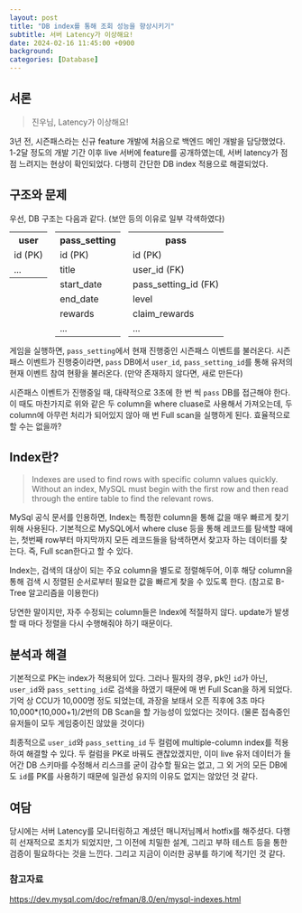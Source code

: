 ```yaml
---
layout: post
title: "DB index를 통해 조회 성능을 향상시키기"
subtitle: 서버 Latency가 이상해요!
date: 2024-02-16 11:45:00 +0900
background: 
categories: [Database]
---
```


## 서론

> 진우님, Latency가 이상해요!

3년 전, 시즌패스라는 신규 feature 개발에 처음으로 백엔드 메인 개발을 담당했었다. 1-2달 정도의 개발 기간 이후 live 서버에 feature를 공개하였는데, 서버 latency가 점점 느려지는 현상이 확인되었다. 다행히 간단한 DB index 적용으로 해결되었다.

## 구조와 문제

우선, DB 구조는 다음과 같다. (보안 등의 이유로 일부 각색하였다)

<div style="margin-bottom:10px text-align:center">
<table style="display:inline">
  <tr><th>user</th></tr>
  <tr><td>id (PK)</td></tr>
  <tr><td>...</td></tr>
</table>
<table style="display:inline; margin:0px 10px;">
  <tr><th>pass_setting</th></tr>
  <tr><td>id (PK)</td></tr>
  <tr><td>title</td></tr>
  <tr><td>start_date</td></tr>
  <tr><td>end_date</td></tr>
  <tr><td>rewards</td></tr>
  <tr><td>...</td></tr>
</table>
<table style="display:inline">
  <tr><th>pass</th></tr>
  <tr><td>id (PK)</td></tr>
  <tr><td>user_id (FK)</td></tr>
  <tr><td>pass_setting_id (FK)</td></tr>
  <tr><td>level</td></tr>
  <tr><td>claim_rewards</td></tr>
  <tr><td>...</td></tr>
</table>
</div>

게임을 실행하면, `pass_setting`에서 현재 진행중인 시즌패스 이벤트를 불러온다. 시즌패스 이벤트가 진행중이라면, `pass` DB에서 `user_id`, `pass_setting_id`를 통해 유저의 현재 이벤트 참여 현황을  불러온다. (만약 존재하지 않다면, 새로 만든다)

시즌패스 이벤트가 진행중일 때, 대략적으로 3초에 한 번 씩 `pass` DB를 접근해야 한다. 이 때도 마찬가지로 위와 같은 두 column을 where cluase로 사용해서 가져오는데, 두 column에 아무런 처리가 되어있지 않아 매 번 Full scan을 실행하게 된다. 효율적으로 할 수는 없을까?

## Index란?

> Indexes are used to find rows with specific column values quickly. Without an index, MySQL must begin with the first row and then read through the entire table to find the relevant rows. 

MySql 공식 문서를 인용하면, Index는 특정한 column을 통해 값을 매우 빠르게 찾기 위해 사용된다. 기본적으로 MySQL에서 where cluse 등을 통해 레코드를 탐색할 때에는, 첫번째 row부터 마지막까지 모든 레코드들을 탐색하면서 찾고자 하는 데이터를 찾는다. 즉, Full scan한다고 할 수 있다.

Index는, 검색의 대상이 되는 주요 column을 별도로 정렬해두어, 이후 해당 column을 통해 검색 시 정렬된 순서로부터 필요한 값을 빠르게 찾을 수 있도록 한다. (참고로 B-Tree 알고리즘을 이용한다)

당연한 말이지만, 자주 수정되는 column들은 Index에 적절하지 않다. update가 발생할 때 마다 정렬을 다시 수행해줘야 하기 때문이다.

## 분석과 해결

기본적으로 PK는 index가 적용되어 있다. 그러나 필자의 경우, pk인 `id`가  아닌, `user_id`와 `pass_setting_id`로 검색을 하였기 때문에 매 번 Full Scan을 하게 되었다. 
기억 상 CCU가 10,000명 정도 되었는데, 과장을 보태서 오픈 직후에 3초 마다 10,000*(10,000+1)/2번의 DB Scan을 할 가능성이 있었다는 것이다. (물론 접속중인 유저들이 모두 게임중이진 않았을 것이다)

최종적으로 `user_id`와 `pass_setting_id` 두 컬럼에 multiple-column index를 적용하여 해결할 수 있다. 두 컬럼을 PK로 바꿔도 괜찮았겠지만, 이미 live 유저 데이터가 들어간 DB 스키마를 수정해서 리스크를 굳이 감수할 필요는 없고, 그 외 거의 모든 DB에도 `id`를 PK를 사용하기 때문에 일관성 유지의 이유도 없지는 않았던 것 같다.


## 여담

당시에는 서버 Latency를 모니터링하고 계셨던 매니저님께서 hotfix를 해주셨다. 다행히 선재적으로 조치가 되었지만, 그 이전에 치밀한 설계, 그리고 부하 테스트 등을 통한 검증이 필요하다는 것을  느낀다. 그리고 지금이 이러한 공부를 하기에 적기인 것 같다.


### 참고자료
https://dev.mysql.com/doc/refman/8.0/en/mysql-indexes.html
